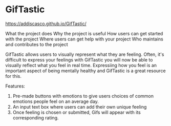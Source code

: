 # GifTastic
https://addiscasco.github.io/GifTastic/


What the project does
Why the project is useful
How users can get started with the project
Where users can get help with your project
Who maintains and contributes to the project

GifTastic allows users to visually represent what they are feeling. Often, it's difficult to express your feelings with GifTastic you will now be able to visually reflect what you feel in real time. Expressiing how you feel is an important aspect of being mentally healthy and GifTastic is a great resource for this.

Features: 
1. Pre-made buttons with emotions to give users choices of common emotions people feel on an average day.
2. An input text box where users can add their own unique feeling
3. Once feeling is chosen or submitted, Gifs will appear with its corresponding rating. 

